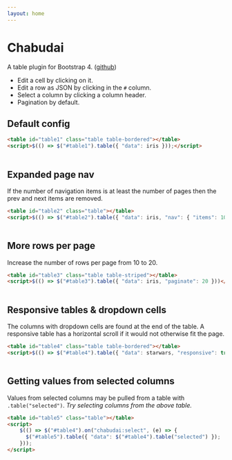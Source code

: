```yaml
---
layout: home
---
```


# Chabudai

A table plugin for Bootstrap 4. ([github](https://github.com/nteetor/chabudai))

* Edit a cell by clicking on it.
* Edit a row as JSON by clicking in the `#` column.
* Select a column by clicking a column header.
* Pagination by default.

## Default config

```html
<table id="table1" class="table table-bordered"></table>
<script>$(() => $("#table1").table({ "data": iris }));</script>
```

<table id="table1" class="table table-bordered"></table>
<script>$(() => $("#table1").table({ "data": iris }));</script>

## Expanded page nav

If the number of navigation items is at least the number of pages then the prev
and next items are removed.

```html
<table id="table2" class="table"></table>
<script>$(() => $("#table2").table({ "data": iris, "nav": { "items": 100 }}));</script>
```

<table id="table2" class="table"></table>
<script>$(() => $("#table2").table({ "data": iris, "nav": { "items": 15 }}));</script>

## More rows per page

Increase the number of rows per page from 10 to 20.

```html
<table id="table3" class="table table-striped"></table>
<script>$(() => $("#table3").table({ "data": iris, "paginate": 20 }))</script>
```

<table id="table3" class="table table-striped"></table>
<script>$(() => $("#table3").table({ "data": iris, "paginate": 20 }))</script>

## Responsive tables & dropdown cells

The columns with dropdown cells are found at the end of the table. A responsive
table has a horizontal scroll if it would not otherwise fit the page.

```html
<table id="table4" class="table table-bordered"></table>
<script>$(() => $("#table4").table({ "data": starwars, "responsive": true }))</script>
```

<table id="table4" class="table table-bordered"></table>
<script>$(() => $("#table4").table({ "data": starwars, "responsive": true }))</script>

## Getting values from selected columns

Values from selected columns may be pulled from a table with
`.table("selected")`. *Try selecting columns from the above table.*

```html
<table id="table5" class="table"></table>
<script>
    $(() => $("#table4").on("chabudai:select", (e) => {
      $("#table5").table({ "data": $("#table4").table("selected") });
    }));
</script>
```

<table id="table5" class="table"></table>
<script>
    $(() => $("#table4").on("chabudai:select", (e) => {
      $("#table5").table({ "data": $("#table4").table("selected") });
    }));
</script>
